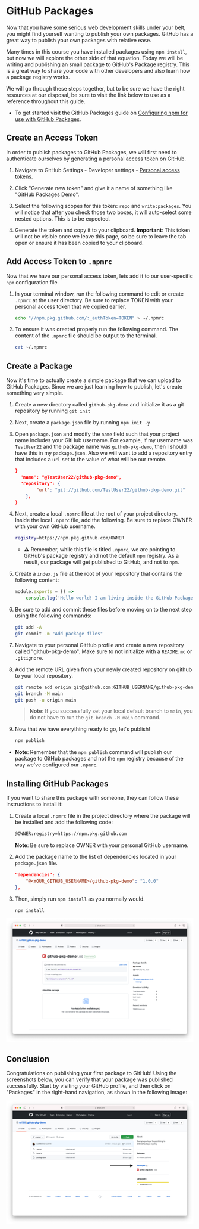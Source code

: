 # GitHub Packages

Now that you have some serious web development skills under your belt, you might find yourself wanting to publish your own packages. GitHub has a great way to publish your own packages with relative ease.

Many times in this course you have installed packages using `npm install`, but now we will explore the other side of that equation. Today we will be writing and publishing an small package to GitHub's Package registry. This is a great way to share your code with other developers and also learn how a package registry works.

We will go through these steps together, but to be sure we have the right resources at our disposal, be sure to visit the link below to use as a reference throughout this guide.

* To get started visit the GitHub Packages guide on [Configuring npm for use with GitHub Packages](https://docs.github.com/en/packages/guides/configuring-npm-for-use-with-github-packages).

## Create an Access Token

In order to publish packages to GitHub Packages, we will first need to authenticate ourselves by generating a personal access token on GitHub.

1. Navigate to GitHub Settings - Developer settings - [Personal access tokens](https://github.com/settings/tokens).

2. Click "Generate new token" and give it a name of something like "GitHub Packages Demo".

3. Select the following scopes for this token: `repo` and `write:packages`. You will notice that after you check those two boxes, it will auto-select some nested options. This is to be expected.

4. Generate the token and copy it to your clipboard. **Important**: This token will not be visible once we leave this page, so be sure to leave the tab open or ensure it has been copied to your clipboard.

## Add Access Token to `.npmrc`

Now that we have our personal access token, lets add it to our user-specific `npm` configuration file.

1. In your terminal window, run the following command to edit or create `.npmrc` at the user directory. Be sure to replace TOKEN with your personal access token that we copied earlier.

    ```sh
    echo "//npm.pkg.github.com/:_authToken=TOKEN" > ~/.npmrc
    ```

2. To ensure it was created properly run the following command. The content of the `.npmrc` file should be output to the terminal.

    ```sh
    cat ~/.npmrc
    ```

## Create a Package

Now it's time to actually create a simple package that we can upload to GitHub Packages. Since we are just learning how to publish, let's create something very simple.

1. Create a new directory called `github-pkg-demo` and initialize it as a git repository by running `git init`

2. Next, create a `package.json` file by running `npm init -y`

3. Open `package.json` and modify the `name` field such that your project name includes your GitHub username. For example, if my username was `TestUser22` and the package name was `github-pkg-demo`, then I should have this in my `package.json`. Also we will want to add a repository entry that includes a `url` set to the value of what will be our remote.

    ```json
    }
      "name": "@TestUser22/github-pkg-demo",
      "repository": {
            "url": "git://github.com/TestUser22/github-pkg-demo.git"
        },
    }
    ```

4. Next, create a local `.npmrc` file at the root of your project directory. Inside the local `.npmrc` file, add the following. Be sure to replace OWNER with your own GitHub username.

    ```sh
    registry=https://npm.pkg.github.com/OWNER
    ```

    * ⚠️ Remember, while this file is titled `.npmrc`, we are pointing to GitHub's package registry and not the default `npm` registry. As a result, our package will get published to GitHub, and not to `npm`.

5. Create a `index.js` file at the root of your repository that contains the following content:

    ```js
    module.exports = () =>
        console.log('Hello world! I am living inside the GitHub Package Registry');
    ```

6. Be sure to add and commit these files before moving on to the next step using the following commands:

    ```sh
    git add -A
    git commit -m "Add package files"
    ```

7. Navigate to your personal GitHub profile and create a new repository called "github-pkg-demo". Make sure to not initialize with a `README.md` or `.gitignore`.

8. Add the remote URL given from your newly created repository on github to your local repository.

    ```sh
    git remote add origin git@github.com:GITHUB_USERNAME/github-pkg-demo.git
    git branch -M main
    git push -u origin main
    ```

    > **Note**: If you successfully set your local default branch to `main`, you do not have to run the `git branch -M main` command.

9. Now that we have everything ready to go, let's publish!

    ```sh
    npm publish
    ```

* **Note**: Remember that the `npm publish` command will publish our package to GitHub packages and not the `npm` registry because of the way we've configured our `.npmrc`.

## Installing GitHub Packages

If you want to share this package with someone, they can follow these instructions to install it:

1. Create a local `.npmrc` file in the project directory where the package will be installed and add the following code:

    ```sh
    @OWNER:registry=https://npm.pkg.github.com
    ```

    **Note**: Be sure to replace OWNER with your personal GitHub username.

2. Add the package name to the list of dependencies located in your `package.json` file.

    ```json
    "dependencies": {
        "@<YOUR_GITHUB_USERNAME>/github-pkg-demo": "1.0.0"
    },
    ```

3. Then, simply run `npm install` as you normally would.

    ```sh
    npm install
    ```

![packages-page](./Images/02-packages-page.png)

## Conclusion

Congratulations on publishing your first package to GitHub! Using the screenshots below, you can verify that your package was published successfully. Start by visiting your GitHub profile, and then click on "Packages" in the right-hand navigation, as shown in the following image:

![packages](./Images/01-packages.png)
